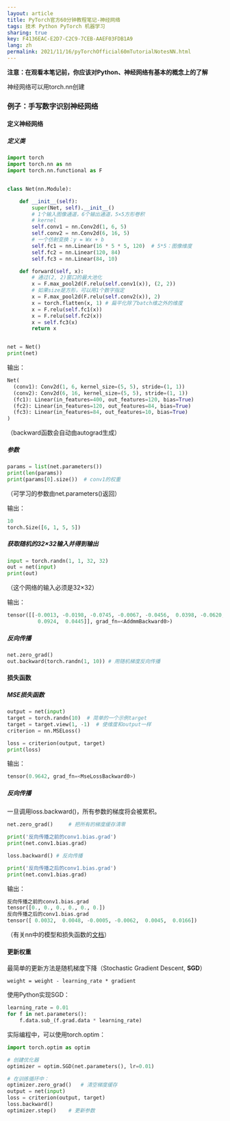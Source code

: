 ```yaml
---
layout: article
title: PyTorch官方60分钟教程笔记-神经网络
tags: 技术 Python PyTorch 机器学习
sharing: true
key: F4136EAC-E2D7-C2C9-7CEB-AAEF03FDB1A9
lang: zh
permalink: 2021/11/16/pyTorchOfficial60mTutorialNotesNN.html
---
```

**注意：在观看本笔记前，你应该对Python、神经网络有基本的概念上的了解**

神经网络可以用torch.nn创建



### 例子：手写数字识别神经网络



#### 定义神经网络

##### 定义类

```python
import torch
import torch.nn as nn
import torch.nn.functional as F


class Net(nn.Module):

    def __init__(self):
        super(Net, self).__init__()
        # 1个输入图像通道，6个输出通道，5×5方形卷积
        # kernel
        self.conv1 = nn.Conv2d(1, 6, 5)
        self.conv2 = nn.Conv2d(6, 16, 5)
        # 一个仿射变换：y = Wx + b
        self.fc1 = nn.Linear(16 * 5 * 5, 120)  # 5*5：图像维度
        self.fc2 = nn.Linear(120, 84)
        self.fc3 = nn.Linear(84, 10)

    def forward(self, x):
        # 通过(2, 2)窗口的最大池化
        x = F.max_pool2d(F.relu(self.conv1(x)), (2, 2))
        # 如果size是方形，可以用1个数字指定
        x = F.max_pool2d(F.relu(self.conv2(x)), 2)
        x = torch.flatten(x, 1) # 扁平化除了batch维之外的维度
        x = F.relu(self.fc1(x))
        x = F.relu(self.fc2(x))
        x = self.fc3(x)
        return x


net = Net()
print(net)
```

输出：

```python
Net(
  (conv1): Conv2d(1, 6, kernel_size=(5, 5), stride=(1, 1))
  (conv2): Conv2d(6, 16, kernel_size=(5, 5), stride=(1, 1))
  (fc1): Linear(in_features=400, out_features=120, bias=True)
  (fc2): Linear(in_features=120, out_features=84, bias=True)
  (fc3): Linear(in_features=84, out_features=10, bias=True)
)
```

（backward函数会自动由autograd生成）

##### 参数

```python
params = list(net.parameters())
print(len(params))
print(params[0].size())  # conv1的权重
```

（可学习的参数由net.parameters()返回）

输出：

```python
10
torch.Size([6, 1, 5, 5])
```

##### 获取随机的32×32输入并得到输出

```python
input = torch.randn(1, 1, 32, 32)
out = net(input)
print(out)
```

（这个网络的输入必须是32×32）

输出：

```python
tensor([[-0.0013, -0.0198, -0.0745, -0.0067, -0.0456,  0.0398, -0.0620,  0.0607,
          0.0924,  0.0445]], grad_fn=<AddmmBackward0>)
```

##### 反向传播

```python
net.zero_grad()
out.backward(torch.randn(1, 10)) # 用随机梯度反向传播
```

#### 损失函数

##### MSE损失函数

```python
output = net(input)
target = torch.randn(10)  # 简单的一个示例target
target = target.view(1, -1)  # 使维度和output一样
criterion = nn.MSELoss()

loss = criterion(output, target)
print(loss)
```

输出：

```python
tensor(0.9642, grad_fn=<MseLossBackward0>)
```

##### 反向传播

一旦调用loss.backward()，所有参数的梯度将会被累积。

```python
net.zero_grad()     # 把所有的梯度缓存清零

print('反向传播之前的conv1.bias.grad')
print(net.conv1.bias.grad)

loss.backward() # 反向传播

print('反向传播之后的conv1.bias.grad')
print(net.conv1.bias.grad)
```

输出：

```python
反向传播之前的conv1.bias.grad
tensor([0., 0., 0., 0., 0., 0.])
反向传播之后的conv1.bias.grad
tensor([ 0.0032,  0.0048, -0.0005, -0.0062,  0.0045,  0.0166])
```

（有关nn中的模型和损失函数的[文档](https://pytorch.org/docs/nn)）

#### 更新权重

最简单的更新方法是随机梯度下降（Stochastic Gradient Descent, **SGD**）

```
weight = weight - learning_rate * gradient
```

使用Python实现SGD：

```python
learning_rate = 0.01
for f in net.parameters():
    f.data.sub_(f.grad.data * learning_rate)
```

实际编程中，可以使用torch.optim：

```python
import torch.optim as optim

# 创建优化器
optimizer = optim.SGD(net.parameters(), lr=0.01)

# 在训练循环中：
optimizer.zero_grad()   # 清空梯度缓存
output = net(input)
loss = criterion(output, target)
loss.backward()
optimizer.step()    # 更新参数
```

